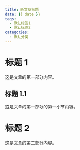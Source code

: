 ```yaml
---
title: 新文章标题
date: {{ date }}
tags:
  - 默认标签1
  - 默认标签2
categories:
  - 默认分类
---
```


# 标题 1

这是文章的第一部分内容。

## 标题 1.1

这是文章的第一部分的第一小节内容。

# 标题 2

这是文章的第二部分内容。